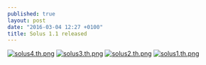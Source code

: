 ```yaml
---
published: true
layout: post
date: "2016-03-04 12:27 +0100"
title: Solus 1.1 released
---
```


[![solus4.th.png](https://cdn.scrot.moe/images/2016/03/04/solus4.th.png)](https://scrot.moe/image/wIzj) [![solus3.th.png](https://cdn.scrot.moe/images/2016/03/04/solus3.th.png)](https://scrot.moe/image/wXnh) [![solus2.th.png](https://cdn.scrot.moe/images/2016/03/04/solus2.th.png)](https://scrot.moe/image/wcVl) [![solus1.th.png](https://cdn.scrot.moe/images/2016/03/04/solus1.th.png)](https://scrot.moe/image/ws2z)

